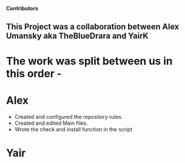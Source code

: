 #### Contributors

## This Project was a collaboration between Alex Umansky aka TheBlueDrara and YairK
# The work was split between us in this order -

# Alex

- Created and configured the repository rules.
- Created and edited Main files.
- Wrote the check and install function in the script


# Yair

